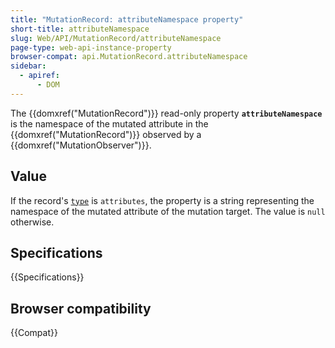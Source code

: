 ```yaml
---
title: "MutationRecord: attributeNamespace property"
short-title: attributeNamespace
slug: Web/API/MutationRecord/attributeNamespace
page-type: web-api-instance-property
browser-compat: api.MutationRecord.attributeNamespace
sidebar:
  - apiref:
      - DOM
---
```


The {{domxref("MutationRecord")}} read-only property **`attributeNamespace`** is the namespace of the mutated attribute in the {{domxref("MutationRecord")}} observed by a {{domxref("MutationObserver")}}.

## Value

If the record's [`type`](/en-US/docs/Web/API/MutationRecord/type) is `attributes`, the property is a string representing the namespace of the mutated attribute of the mutation target. The value is `null` otherwise.

## Specifications

{{Specifications}}

## Browser compatibility

{{Compat}}
